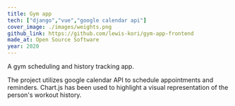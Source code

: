 ```yaml
---
title: Gym app
tech: ["django","vue","google calendar api"]
cover_image: ./images/weights.png
github_link: https://github.com/lewis-kori/gym-app-frontend
made_at: Open Source Software
year: 2020
---
```

A gym scheduling and history tracking app.

The project utilizes google calendar API to schedule appointments and reminders.
Chart.js has been used to highlight a visual representation of the person's workout history.
